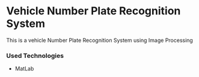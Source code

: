 <h1>Vehicle Number Plate Recognition System</h1>

<p>This is a vehicle Number Plate Recognition System using Image Processing</p>

<h3>Used Technologies</h3>

<ul>
  <li>MatLab</li>
</ul>
